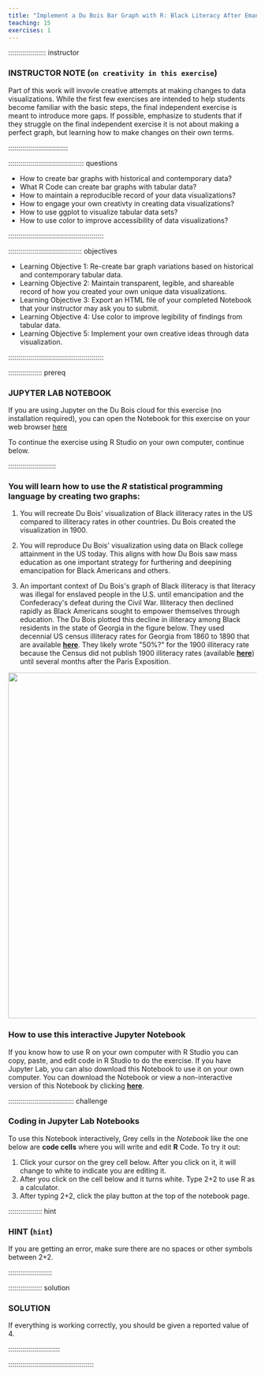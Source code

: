 ```yaml
---
title: "Implement a Du Bois Bar Graph with R: Black Literacy After Emancipation"
teaching: 15
exercises: 1
---
```


::::::::::::::::::: instructor

### INSTRUCTOR NOTE (`on creativity in this exercise`)

Part of this work will invovle creative attempts at making changes to data visualizations. While the first few exercises are intended to help students become familiar with the basic steps, the final independent exercise is meant to introduce more gaps. If possible, emphasize to students that if they struggle on the final independent exercise it is not about making a perfect graph, but learning how to make changes on their own terms.

::::::::::::::::::::::::::::::

:::::::::::::::::::::::::::::::::::::: questions 

- How to create bar graphs with historical and contemporary data?
- What R Code can create bar graphs with tabular data?
- How to maintain a reproducible record of your data visualizations?
- How to engage your own creativty in creating data visualizations?
- How to use ggplot to visualize tabular data sets?
- How to use color to improve accessibility of data visualizations?

::::::::::::::::::::::::::::::::::::::::::::::::

::::::::::::::::::::::::::::::::::::: objectives

- Learning Objective 1: Re-create bar graph variations based on historical and contemporary tabular data.
- Learning Objective 2: Maintain transparent, legible, and shareable record of how you created your own unique data visualizations.
- Learning Objective 3: Export an HTML file of your completed Notebook that your instructor may ask you to submit.
- Learning Objective 4: Use color to improve legibility of findings from tabular data.
- Learning Objective 5: Implement your own creative ideas through data visualization.

::::::::::::::::::::::::::::::::::::::::::::::::

::::::::::::::::: prereq

### JUPYTER LAB NOTEBOOK

If you are using Jupyter on the Du Bois cloud for this exercise (no installation required),
you can open the Notebook for this exercise on your web browser [here](https://dubois.2i2c.cloud/hub/user-redirect/git-pull?repo=https%3A%2F%2Fgithub.com%2FHigherEdData%2FDu-Bois-STEM&urlpath=tree%2FDu-Bois-STEM%2Fr_literacy_biodiversity_dubois.ipynb&branch=main)

To continue the exercise using R Studio on your own computer, continue below.

::::::::::::::::::::::::

### You will learn how to use the *R* statistical programming language by creating two graphs:

1. You will recreate Du Bois' visualization of Black illiteracy rates in the US compared to illiteracy rates in other countries. Du Bois created the visualization in 1900.

2. You will reproduce Du Bois' visualization using data on Black college attainment in the US today. This aligns with how Du Bois saw mass education as one important strategy for furthering and deepining emancipation for Black Americans and others.

3. An important context of Du Bois's graph of Black illiteracy is that literacy was illegal for enslaved people in the U.S. until emancipation and the Confederacy's defeat during the Civil War. Illiteracy then declined rapidly as Black Americans sought to empower themselves through education. The Du Bois plotted this decline in illiteracy among Black residents in the state of Georgia in the figure below. They used decennial US census illiteracy rates for Georgia from 1860 to 1890 that are available **[here](https://babel.hathitrust.org/cgi/pt?id=njp.32101025729177&seq=49)**. They likely wrote "50%?" for the 1900 illiteracy rate because the Census did not publish 1900 illiteracy rates (available **[here](https://www2.census.gov/library/publications/decennial/1900/bulletins/demographic/8-negroes-in-us-part-1.pdf)**) until several months after the Paris Exposition.

<div>
<img src="https://github.com/ajstarks/dubois-data-portraits/blob/master/plate14/original-plate-14.jpg?raw=true" width="700" />
</div>

### How to use this interactive **Jupyter Notebook**

If you know how to use R on your own computer with R Studio you can copy, paste, and edit code in R Studio to do the exercise. If you have Jupyter Lab, you can also download this Notebook to use it on your own computer. You can download the Notebook or view a non-interactive version of this Notebook by clicking **[here](https://github.com/HigherEdData/Du-Bois-STEM/blob/main/r_literacy_dubois.ipynb)**.

::::::::::::::::::::::::::::::::: challenge

### Coding in Jupyter Lab Notebooks

To use this Notebook interactively, Grey cells in the *Notebook* like the one below are **code cells** where you will write and edit **R** Code. To try it out:

1. Click your cursor on the grey cell below. After you click on it, it will change to white to indicate you are editing it.
2. After you click on the cell below and it turns white. Type 2+2 to use R as a calculator.
3. After typing 2+2, click the play button at the top of the notebook page.

::::::::::::::::: hint

### HINT (`hint`)

If you are getting an error, make sure there are no spaces or other symbols between 2+2.

::::::::::::::::::::::

::::::::::::::::: solution

### SOLUTION

If everything is working correctly, you should be given a reported value of 4.

::::::::::::::::::::::::::

:::::::::::::::::::::::::::::::::::::::::::

[r-markdown]: https://rmarkdown.rstudio.com/
